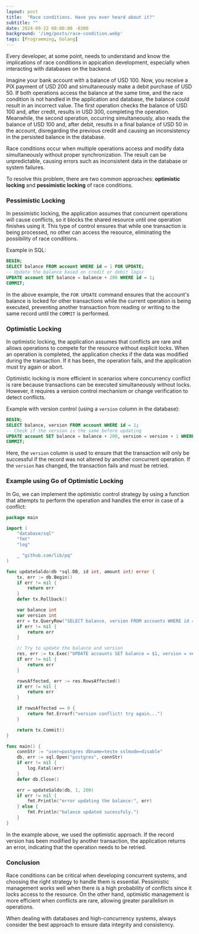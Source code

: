 ```yaml
---
layout: post
title:  "Race conditions. Have you ever heard about it?"
subtitle: ""
date: 2024-09-22 00:00:00 -0300
background: '/img/posts/race-condition.webp'
tags: [Programming, Golang]
---
```


Every developer, at some point, needs to understand and know the implications of race conditions in appication development, especially when interacting with databases on the backend.

Imagine your bank account with a balance of USD 100. Now, you receive a PIX payment of USD 200 and simultaneously make a debit purchase of USD 50. If both operations access the balance at the same time, and the race condition is not handled in the application and database, the balance could result in an incorrect value. The first operation checks the balance of USD 100 and, after credit, results in USD 300, completing the operation. Meanwhile, the second operation, occurring simultaneously, also reads the balance of USD 100 and, after debit, results in a final balance of USD 50 in the account, disregarding the previous credit and causing an inconsistency in the persisted balance in the database.

Race conditions occur when multiple operations access and modify data simultaneously without proper synchronization. The result can be unpredictable, causing errors such as inconsistent data in the database or system failures.

To resolve this problem, there are two common approaches: **optimistic locking** and **pessimistic locking** of race conditions.

### Pessimistic Locking
In pessimistic locking, the application assumes that concurrent operations will cause conflicts, so it blocks the shared resource until one operation finishes using it. This type of control ensures that while one transaction is being processed, no other can access the resource, eliminating the possibility of race conditions.

Example in SQL:
```sql
BEGIN;
SELECT balance FROM account WHERE id = 1 FOR UPDATE;
-- Update the balance based on credit or debit logic
UPDATE account SET balance = balance + 200 WHERE id = 1;
COMMIT;
```
In the above example, the `FOR UPDATE` command ensures that the account's balance is locked for other transactions while the current operation is being executed, preventing another transaction from reading or writing to the same record until the `COMMIT` is performed.

### Optimistic Locking
In optimistic locking, the application assumes that conflicts are rare and allows operations to compete for the resource without explicit locks. When an operation is completed, the application checks if the data was modified during the transaction. If it has been, the operation fails, and the application must try again or abort.

Optimistic locking is more efficient in scenarios where concurrency conflict is rare because transactions can be executed simultaneously without locks. However, it requires a version control mechanism or change verification to detect conflicts.

Example with version control (using a `version` column in the database):
```sql
BEGIN;
SELECT balance, version FROM account WHERE id = 1;
-- Check if the version is the same before updating
UPDATE account SET balance = balance + 200, version = version + 1 WHERE id = 1 AND version = 1;
COMMIT;
```
Here, the `version` column is used to ensure that the transaction will only be successful if the record was not altered by another concurrent operation. If the `version` has changed, the transaction fails and must be retried.

### Example using Go of Optimistic Locking

In Go, we can implement the optimistic control strategy by using a function that attempts to perform the operation and handles the error in case of a conflict:

```go
package main

import (
    "database/sql"
    "fmt"
    "log"

    _ "github.com/lib/pq"
)

func updateSaldo(db *sql.DB, id int, amount int) error {
    tx, err := db.Begin()
    if err != nil {
        return err
    }
    defer tx.Rollback()

    var balance int
    var version int
    err = tx.QueryRow("SELECT balance, version FROM accounts WHERE id = $1", id).Scan(&balance, &version)
    if err != nil {
        return err
    }

    // Try to update the balance and version
    res, err := tx.Exec("UPDATE accounts SET balance = $1, version = version + 1 WHERE id = $2 AND version = $3", balance+amount, id, version)
    if err != nil {
        return err
    }

    rowsAffected, err := res.RowsAffected()
    if err != nil {
        return err
    }

    if rowsAffected == 0 {
        return fmt.Errorf("version conflict! try again...")
    }

    return tx.Commit()
}

func main() {
    connStr := "user=postgres dbname=teste sslmode=disable"
    db, err := sql.Open("postgres", connStr)
    if err != nil {
        log.Fatal(err)
    }
    defer db.Close()

    err = updateSaldo(db, 1, 200)
    if err != nil {
        fmt.Println("error updating the balance:", err)
    } else {
        fmt.Println("balance updated sucessfuly.")
    }
}
```
In the example above, we used the optimistic approach. If the record version has been modified by another transaction, the application returns an error, indicating that the operation needs to be retried.

### Conclusion
Race conditions can be critical when developing concurrent systems, and choosing the right strategy to handle them is essential. Pessimistic management works well when there is a high probability of conflicts since it locks access to the resource. On the other hand, optimistic management is more efficient when conflicts are rare, allowing greater parallelism in operations.

When dealing with databases and high-concurrency systems, always consider the best approach to ensure data integrity and consistency.